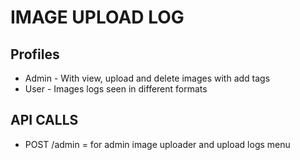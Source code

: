# IMAGE UPLOAD LOG

## Profiles

- Admin - With view, upload and delete images with add tags
- User - Images logs seen in different formats

## API CALLS

- POST /admin = for admin image uploader and upload logs menu
